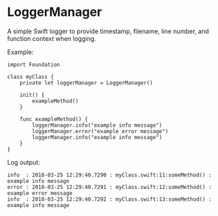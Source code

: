 # LoggerManager
A simple Swift logger to provide timestamp, filename, line number, and function context when logging.

Example:

```
import Foundation

class myClass {
    private let loggerManager = LoggerManager()
    
    init() {
        exampleMethod()
    }
    
    func exampleMethod() {
        loggerManager.info("example info message")
        loggerManager.error("example error message")
        loggerManager.info("example info message")
    }
}
````

Log output:

```
info  : 2018-03-25 12:29:40.7290 : myClass.swift:11:someMethod() : example info message
error : 2018-03-25 12:29:40.7291 : myClass.swift:12:someMethod() : example error message
info  : 2018-03-25 12:29:40.7292 : myClass.swift:13:someMethod() : example info message
```
